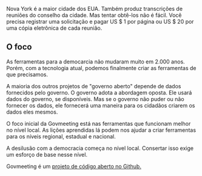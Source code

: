 
<p> Nova York é a maior cidade dos EUA. Também produz transcrições de reuniões do conselho da cidade. Mas tentar obtê-los não é fácil. Você precisa registrar uma solicitação e pagar US $ 1 por página ou US $ 20 por uma cópia eletrônica de cada reunião. </p>
<h2> O foco </h2>
<p> As ferramentas para a democarcia não mudaram muito em 2.000 anos. Porém, com a tecnologia atual, podemos finalmente criar as ferramentas de que precisamos. </p>

<p> A maioria dos outros projetos de "governo aberto" depende de dados fornecidos pelo governo. O governo adota a abordagem oposta. Ele usará dados do governo, se disponíveis. Mas se o governo não puder ou não fornecer os dados, ele fornecerá uma maneira para os cidadãos criarem os dados eles mesmos. </p>

<p> O foco inicial da Govmeeting está nas ferramentas que funcionam melhor no nível local. As lições aprendidas lá podem nos ajudar a criar ferramentas para os níveis regional, estadual e nacional. </p>

<p> A desilusão com a democracia começa no nível local. Consertar isso exige um esforço de base nesse nível. </p>

<p> Govmeeting é um <a href="https://github.com/govmeeting/govmeeting">projeto de código aberto no Github.</a> </p>

